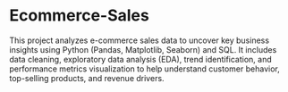 # Ecommerce-Sales
This project analyzes e-commerce sales data to uncover key business insights using Python (Pandas, Matplotlib, Seaborn) and SQL. It includes data cleaning, exploratory data analysis (EDA), trend identification, and performance metrics visualization to help understand customer behavior, top-selling products, and revenue drivers.
